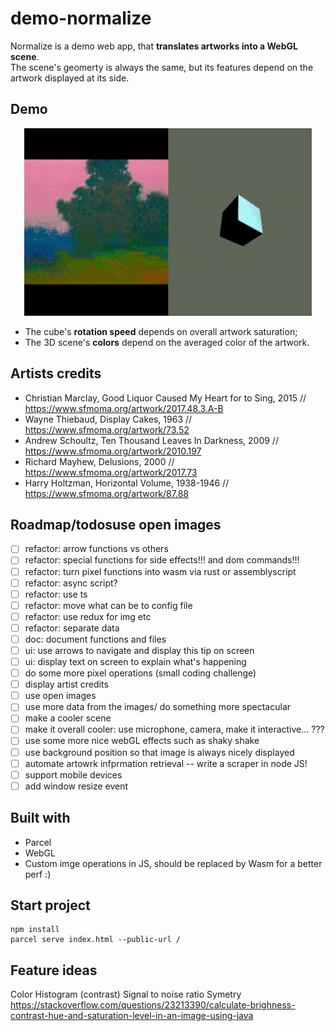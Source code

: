 # demo-normalize 

Normalize is a demo web app, that **translates artworks into a WebGL scene**.  
The scene's geomerty is always the same, but its features depend on the artwork displayed at its side.

## Demo  
<p align="center">
<img width="460" height="300" src="https://raw.githubusercontent.com/maudnals/demo-normalize/49012eecbb96275fca056bcb259be0e034c34813/doc/demo.gif">
</p> 

* The cube's **rotation speed** depends on overall artwork saturation;
* The 3D scene's **colors** depend on the averaged color of the artwork.  

## Artists credits 

* Christian Marclay, Good Liquor Caused My Heart for to Sing, 2015 // https://www.sfmoma.org/artwork/2017.48.3.A-B
* Wayne Thiebaud, Display Cakes, 1963 // https://www.sfmoma.org/artwork/73.52
* Andrew Schoultz, Ten Thousand Leaves In Darkness, 2009 // https://www.sfmoma.org/artwork/2010.197
* Richard Mayhew, Delusions, 2000 // https://www.sfmoma.org/artwork/2017.73
* Harry Holtzman, Horizontal Volume, 1938-1946 // https://www.sfmoma.org/artwork/87.88 

## Roadmap/todosuse open images
- [ ] refactor: arrow functions vs others
- [ ] refactor: special functions for side effects!!! and dom commands!!!
- [ ] refactor: turn pixel functions into wasm via rust or assemblyscript
- [ ] refactor: async script?
- [ ] refactor: use ts
- [ ] refactor: move what can be to config file
- [ ] refactor: use redux for img etc
- [ ] refactor: separate data
- [ ] doc: document functions and files
- [ ] ui: use arrows to navigate and display this tip on screen
- [ ] ui: display text on screen to explain what's happening
- [ ] do some more pixel operations (small coding challenge)
- [ ] display artist credits 
- [ ] use open images
- [ ] use more data from the images/ do something more spectacular 
- [ ] make a cooler scene
- [ ] make it overall cooler: use microphone, camera, make it interactive... ???
- [ ] use some more nice webGL effects such as shaky shake
- [ ] use background position so that image is always nicely displayed
- [ ] automate artowrk infprmation retrieval -- write a scraper in node JS!
- [ ] support mobile devices
- [ ] add window resize event

## Built with  
* Parcel
* WebGL 
* Custom imge operations in JS, should be replaced by Wasm for a better perf :)

## Start project 

```
npm install
parcel serve index.html --public-url /
```

## Feature ideas
Color
Histogram (contrast)
Signal to noise ratio 
Symetry
https://stackoverflow.com/questions/23213390/calculate-brighness-contrast-hue-and-saturation-level-in-an-image-using-java
